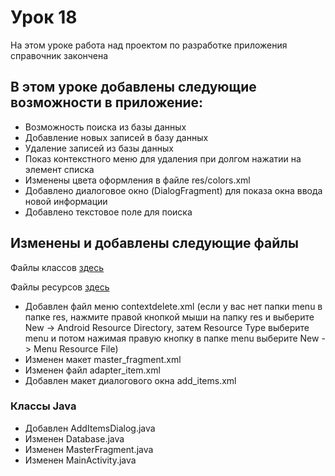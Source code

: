 # Урок 18
На этом уроке работа над проектом по разработке приложения справочник закончена

## В этом уроке добавлены следующие возможности в приложение:
- Возможность поиска из базы данных
- Добавление новых записей в базу данных
- Удаление записей из базы данных
- Показ контекстного меню для удаления при долгом нажатии на элемент списка
- Изменены цвета оформления в файле res/colors.xml
- Добавлено диалоговое окно (DialogFragment) для показа окна ввода новой информации
- Добавлено текстовое поле для поиска

## Изменены и добавлены следующие файлы
Файлы классов [здесь](https://github.com/khurshedgulov/Lesson18/tree/master/app/src/main/java/company/my/lesson15)

Файлы ресурсов [здесь](https://github.com/khurshedgulov/Lesson18/tree/master/app/src/main/res)

- Добавлен файл меню contextdelete.xml (если у вас нет папки menu в папке res, нажмите правой кнопкой мыши на папку res и выберите New -> Android Resource Directory, затем Resource Type выберите menu и потом нажимая правую кнопку в папке menu выберите New -> Menu Resource File)
- Изменен макет master_fragment.xml
- Изменен файл adapter_item.xml
- Добавлен макет диалогового окна add_items.xml

### Классы Java
- Добавлен AddItemsDialog.java
- Изменен Database.java
- Изменен MasterFragment.java
- Изменен MainActivity.java
